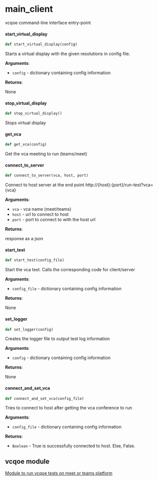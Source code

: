 <a id="main_client"></a>

# main\_client

vcqoe command-line interface entry-point

<a id="main_client.start_virtual_display"></a>

#### start\_virtual\_display

```python
def start_virtual_display(config)
```

Starts a virtual display with the given resolutions in config file.

**Arguments**:

- `config` - dictionary containing config information
  

**Returns**:

  None

<a id="main_client.stop_virtual_display"></a>

#### stop\_virtual\_display

```python
def stop_virtual_display()
```

Stops virtual display

<a id="main_client.get_vca"></a>

#### get\_vca

```python
def get_vca(config)
```

Get the vca meeting to run (teams/meet)

<a id="main_client.connect_to_server"></a>

#### connect\_to\_server

```python
def connect_to_server(vca, host, port)
```

Connect to host server at the end point http://{host}:{port}/run-test?vca={vca}

**Arguments**:

- `vca` - vca name (meet/teams)
- `host` - url to connect to host
- `port` - port to connect to with the host url
  

**Returns**:

  response as a json

<a id="main_client.start_test"></a>

#### start\_test

```python
def start_test(config_file)
```

Start the vca test. Calls the corresponding code for client/server

**Arguments**:

- `config_file` - dictionary containing config information
  

**Returns**:

  None

<a id="main_client.set_logger"></a>

#### set\_logger

```python
def set_logger(config)
```

Creates the logger file to output test log information

**Arguments**:

- `config` - dictionary containing config information
  

**Returns**:

  None

<a id="main_client.connect_and_set_vca"></a>

#### connect\_and\_set\_vca

```python
def connect_and_set_vca(config_file)
```

Tries to connect to host after getting the vca conference to run

**Arguments**:

- `config_file` - dictionary containing config information
  

**Returns**:

- `Boolean` - True is successfully connected to host. Else, False.

## vcqoe module

[Module to run vcqoe tests on meet or teams platform](https://github.com/tarunmangla/netrics-vca-test/blob/main/vca_automation/vcqoe/README.md)
